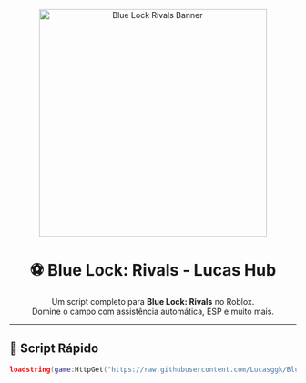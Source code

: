<p align="center">
  <img src="https://tr.rbxcdn.com/0dc1622446d177df28d651d2ffdb110c/768/432/Image/Png" width="400" alt="Blue Lock Rivals Banner"/>
</p>

<h1 align="center">⚽ Blue Lock: Rivals - Lucas Hub</h1>

<p align="center">
  Um script completo para <strong>Blue Lock: Rivals</strong> no Roblox.<br>
  Domine o campo com assistência automática, ESP e muito mais.
</p>

---

## 🚀 Script Rápido

```lua
loadstring(game:HttpGet("https://raw.githubusercontent.com/Lucasggk/BlueLock/refs/heads/main/Lucas_hub.lua"))()
